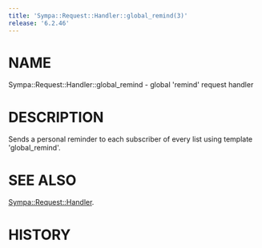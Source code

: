 ```yaml
---
title: 'Sympa::Request::Handler::global_remind(3)'
release: '6.2.46'
---
```


# NAME

Sympa::Request::Handler::global\_remind - global 'remind' request handler

# DESCRIPTION

Sends a personal reminder to each subscriber
of every list using template 'global\_remind'.

# SEE ALSO

[Sympa::Request::Handler](./Sympa-Request-Handler.3.md).

# HISTORY

